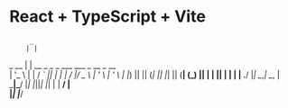 # React + TypeScript + Vite
         _                                         
        | |                                        
  _ __  | |  __ _  _   _   ___  ___   _ __   _ __  
 | '_ \ | | / _` || | | | / __|/ _ \ | '_ \ | '_ \ 
 | |_) || || (_| || |_| || (__| (_) || | | || | | |
 | .__/ |_| \__,_| \__, | \___|\___/ |_| |_||_| |_|
 | |                __/ |                          
 |_|               |___/                           
